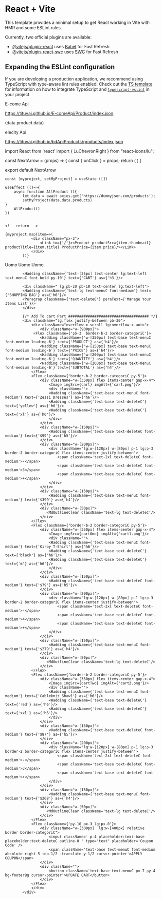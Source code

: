 # React + Vite

This template provides a minimal setup to get React working in Vite with HMR and some ESLint rules.

Currently, two official plugins are available:

- [@vitejs/plugin-react](https://github.com/vitejs/vite-plugin-react/blob/main/packages/plugin-react) uses [Babel](https://babeljs.io/) for Fast Refresh
- [@vitejs/plugin-react-swc](https://github.com/vitejs/vite-plugin-react/blob/main/packages/plugin-react-swc) uses [SWC](https://swc.rs/) for Fast Refresh

## Expanding the ESLint configuration

If you are developing a production application, we recommend using TypeScript with type-aware lint rules enabled. Check out the [TS template](https://github.com/vitejs/vite/tree/main/packages/create-vite/template-react-ts) for information on how to integrate TypeScript and [`typescript-eslint`](https://typescript-eslint.io) in your project.


E-come Api  

<!-- https://tituvai.github.io/E-comeApi/Product/index.json -->

https://tituvai.github.io/E-comeApi/Product/index.json


(data.product.data)

elecity Api  

<!-- https://tituvai.github.io/bdApiProducts/products/index.json -->

https://tituvai.github.io/bdApiProducts/products/index.json














<!-- slide dots Part Start   -->

<!-- .custom-dots .slick-dots li button{
  position: absolute;
  bottom: 30px;
  left: 0;
  border-radius: 50%;
  background-color: #7d7d7d;
  
  
}
.custom-dots .slick-dots li.slick-active button {
  background-color: red;
  border: 2px solid white;
} -->
<!-- slide dots Part End  -->



<!-- Next Arrows  -->

import React from 'react'
import { LuChevronRight } from "react-icons/lu";

const NextArrow = (props) => {
    const { onClick } = props;
  return (
      <LuChevronRight className='text-5xl text-deleteC cursor-pointer absolute top-1/2 -right-7 -translate-y-1/2 z-10' onClick={onClick}/>
  )
}

export default NextArrow



<!-- Product Part Api  -->

    const [myproject, setMyProject] = useState ([])

    useEffect (()=>{
        async function AllProduct (){
            let data = await axios.get('https://dummyjson.com/products');
            setMyProject(data.data.products)         
    }
        AllProduct()
    })


    <!-- return -->
    
    {myproject.map(item=>(
                <div className="px-2">
                    <Link to={'/'}><Product productSrc={item.thumbnail} productTitle={item.title} ProductPrice={item.price}/></Link>
                </div>
            ))}



<!-- Add To Card  -->


Uomo  Uomo Uomo 

            <Hadding className={'text-[35px] text-center lg:text-left text-menuC font-bold py-10'} text={'CART'} as={'h3'}/>

            <div className=" lg:pb-20 pb-10 text-center lg:text-left">
            <Hadding className={'text-lg text-menuC font-medium'} text={'SHOPPING BAG'} as={'h6'}/>
            <Peragrap className={'text-deleteC'} peraText={'Manage Your Items List'}/>
            </div>

            {/* Add To cart Part ##################################### */}
            <div className="lg:flex justify-between pb-30">
                <div className="overflow-x-scroll lg:overflow-x-auto">
                    <div className="w-[900px]">
                 <Flex className={'pb-3  border-b-2 border-categoriC'}>
                    <Hadding className={'w-[350px] text-base text-menuC font-medium leading-6'} text={'PRODUCT'} as={'h4'}/>
                    <Hadding className={'w-[150px] text-base text-menuC font-medium leading-6'} text={'PRICE'} as={'h4'}/>
                    <Hadding className={'w-[200px] text-base text-menuC font-medium leading-6'} text={'QUANTITY'} as={'h4'}/>
                    <Hadding className={'w-[200px] text-base text-menuC font-medium leading-6'} text={'SUBTOTAL'} as={'h4'}/>
                </Flex>
                <Flex className={'border-b-2 border-categoriC py-5'}>
                    <div className="w-[350px] flex items-center gap-x-4">
                        <Image imgSrc={cart} imgAlt={'cart.png'}/>
                        <div className="">
                        <Hadding className={'text-base text-menuC font-medium'} text={'Zessi Dresses'} as={'h6'}/>
                        <Hadding className={'text-base text-deleteC'} text={'yellow'} as={'h6'}/>
                        <Hadding className={'text-base text-deleteC'} text={'xl'} as={'h6'}/>
                        </div>
                    </div>
                    <div className="w-[150px]">
                        <Hadding className={'text-base text-deleteC font-medium'} text={'$99'} as={'h5'}/>
                    </div>
                    <div className="w-[200px]">
                        <div className="lg:w-[120px] w-[80px] p-1 lg:p-3 border-2 border-categoriC flex items-center justify-between">
                            <span className='text-2xl text-deleteC font-medium'>-</span>
                            <span className='text-base text-deleteC font-medium'>3</span>
                            <span className='text-base text-deleteC font-medium'>+</span>
                        </div>
                    </div>
                    <div className="w-[150px]">
                        <Hadding className={'text-base text-menuC font-medium'} text={'$399'} as={'h4'}/>
                    </div>
                    <div className="w-[50px]">
                       <MdOutlineClear className='text-lg text-deleteC'/> 
                    </div>
                </Flex>
                <Flex className={'border-b-2 border-categoriC py-5'}>
                    <div className="w-[350px] flex items-center gap-x-4">
                        <Image imgSrc={cartOne} imgAlt={'cart1.png'}/>
                        <div className="">
                        <Hadding className={'text-base text-menuC font-medium'} text={'Kirby T-Shirt'} as={'h6'}/>
                        <Hadding className={'text-base text-deleteC'} text={'black'} as={'h6'}/>
                        <Hadding className={'text-base text-deleteC'} text={'m'} as={'h6'}/>
                        </div>
                    </div>
                    <div className="w-[150px]">
                        <Hadding className={'text-base text-deleteC font-medium'} text={'$79'} as={'h5'}/>
                    </div>
                    <div className="w-[200px]">
                        <div className="lg:w-[120px] w-[80px] p-1 lg:p-3 border-2 border-categoriC flex items-center justify-between">
                            <span className='text-2xl text-deleteC font-medium'>-</span>
                            <span className='text-base text-deleteC font-medium'>4</span>
                            <span className='text-base text-deleteC font-medium'>+</span>
                        </div>
                    </div>
                    <div className="w-[150px]">
                        <Hadding className={'text-base text-menuC font-medium'} text={'$279'} as={'h4'}/>
                    </div>
                    <div className="w-[50px]">
                       <MdOutlineClear className='text-lg text-deleteC'/> 
                    </div>
                </Flex>
                <Flex className={'border-b-2 border-categoriC py-5'}>
                    <div className="w-[350px] flex items-center gap-x-4">
                        <Image imgSrc={cartTwo} imgAlt={'cart2.png'}/>
                        <div className="">
                        <Hadding className={'text-base text-menuC font-medium'} text={'Cableknit Shawl'} as={'h6'}/>
                        <Hadding className={'text-base text-deleteC'} text={'red'} as={'h6'}/>
                        <Hadding className={'text-base text-deleteC'} text={'xxl'} as={'h6'}/>
                        </div>
                    </div>
                    <div className="w-[150px]">
                        <Hadding className={'text-base text-deleteC font-medium'} text={'$87'} as={'h5'}/>
                    </div>
                    <div className="w-[200px]">
                        <div className="lg:w-[120px] w-[80px] p-1 lg:p-3 border-2 border-categoriC flex items-center justify-between">
                            <span className='text-2xl text-deleteC font-medium'>-</span>
                            <span className='text-base text-deleteC font-medium'>3</span>
                            <span className='text-base text-deleteC font-medium'>+</span>
                        </div>
                    </div>
                    <div className="w-[150px]">
                        <Hadding className={'text-base text-menuC font-medium'} text={'$268'} as={'h4'}/>
                    </div>
                    <div className="w-[50px]">
                       <MdOutlineClear className='text-lg text-deleteC'/> 
                    </div>
                </Flex>
                <Flex className={'py-10 px-3 lg:px-0'}>
                    <div className="w-[300px]  lg:w-[400px] relative border border-categoriC">
                        <input className=' p-4 placeholder:text-base placeholder:text-deleteC outline-0 ' type="text" placeholder='Coupon Code' />
                        <span className='text-base text-menuC font-medium absolute right-5 top-1/2 -translate-y-1/2 cursor-pointer'>APPLY COUPON</span>
                    </div>
                    <div className="">
                        <button className='text-base text-menuC px-7 py-4 bg-footerBg cursor-pointer'>UPDATE CART</button>
                    </div>
                </Flex>
                </div>
            </div>